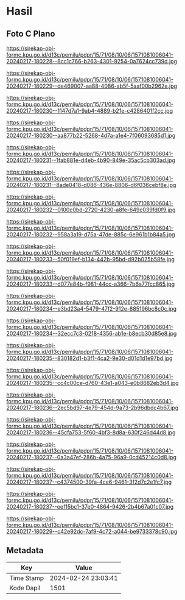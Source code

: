 # Hasil

## Foto C Plano

https://sirekap-obj-formc.kpu.go.id/d13c/pemilu/pdpr/15/71/08/10/06/1571081006041-20240217-180228--8cc1c766-b263-4301-9254-0a7624cc739d.jpg

https://sirekap-obj-formc.kpu.go.id/d13c/pemilu/pdpr/15/71/08/10/06/1571081006041-20240217-180229--de469007-aa88-4086-ab5f-5aaf00b2962e.jpg

https://sirekap-obj-formc.kpu.go.id/d13c/pemilu/pdpr/15/71/08/10/06/1571081006041-20240217-180230--1147d7a1-9ab4-4889-b21e-c4286401f2cc.jpg

https://sirekap-obj-formc.kpu.go.id/d13c/pemilu/pdpr/15/71/08/10/06/1571081006041-20240217-180230--aa877b22-5268-4d7a-a1e4-7f06093685d1.jpg

https://sirekap-obj-formc.kpu.go.id/d13c/pemilu/pdpr/15/71/08/10/06/1571081006041-20240217-180231--1fab881e-d4eb-4b90-849e-35ac5cb303ad.jpg

https://sirekap-obj-formc.kpu.go.id/d13c/pemilu/pdpr/15/71/08/10/06/1571081006041-20240217-180231--8ade0418-d086-436e-8806-d6f036cebf8e.jpg

https://sirekap-obj-formc.kpu.go.id/d13c/pemilu/pdpr/15/71/08/10/06/1571081006041-20240217-180232--0100c0bd-2720-4230-a8fe-649c039fd0f9.jpg

https://sirekap-obj-formc.kpu.go.id/d13c/pemilu/pdpr/15/71/08/10/06/1571081006041-20240217-180232--958a3a19-d75a-47de-885c-6e961b1b84a5.jpg

https://sirekap-obj-formc.kpu.go.id/d13c/pemilu/pdpr/15/71/08/10/06/1571081006041-20240217-180233--50f019ef-b134-442b-95bd-d92b025b58fe.jpg

https://sirekap-obj-formc.kpu.go.id/d13c/pemilu/pdpr/15/71/08/10/06/1571081006041-20240217-180233--d077e84b-f981-44cc-a366-7b6a77fcc865.jpg

https://sirekap-obj-formc.kpu.go.id/d13c/pemilu/pdpr/15/71/08/10/06/1571081006041-20240217-180234--e3bd23a4-5479-47f2-912e-885196bc8c0c.jpg

https://sirekap-obj-formc.kpu.go.id/d13c/pemilu/pdpr/15/71/08/10/06/1571081006041-20240217-180234--32ecc7c3-0218-4356-ab1e-b8ecb30d85e8.jpg

https://sirekap-obj-formc.kpu.go.id/d13c/pemilu/pdpr/15/71/08/10/06/1571081006041-20240217-180235--830182d1-b3f1-4ca2-9e30-d01d1d1e97bd.jpg

https://sirekap-obj-formc.kpu.go.id/d13c/pemilu/pdpr/15/71/08/10/06/1571081006041-20240217-180235--cc4c00ce-d760-43e1-a043-e0b8682eb3d4.jpg

https://sirekap-obj-formc.kpu.go.id/d13c/pemilu/pdpr/15/71/08/10/06/1571081006041-20240217-180236--2ec5bd97-4e79-454d-9a73-2b96dbdc4b67.jpg

https://sirekap-obj-formc.kpu.go.id/d13c/pemilu/pdpr/15/71/08/10/06/1571081006041-20240217-180236--45cfa753-5f60-4bf3-8d8a-630f246d44d8.jpg

https://sirekap-obj-formc.kpu.go.id/d13c/pemilu/pdpr/15/71/08/10/06/1571081006041-20240217-180237--0a3a47ef-286b-4a75-96a9-0cd45214c0d8.jpg

https://sirekap-obj-formc.kpu.go.id/d13c/pemilu/pdpr/15/71/08/10/06/1571081006041-20240217-180237--c4374500-39fa-4ce6-9461-3f2d7c2e1fc7.jpg

https://sirekap-obj-formc.kpu.go.id/d13c/pemilu/pdpr/15/71/08/10/06/1571081006041-20240217-180237--eef15bc1-37e0-4864-9426-2b4b67a01c07.jpg

https://sirekap-obj-formc.kpu.go.id/d13c/pemilu/pdpr/15/71/08/10/06/1571081006041-20240217-180229--c42e92dc-7af9-4c72-a044-be9733378c90.jpg


## Metadata

| Key        | Value               |
| ---------- | ------------------- |
| Time Stamp | 2024-02-24 23:03:41 |
| Kode Dapil | 1501                |



